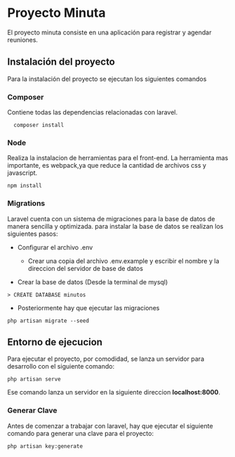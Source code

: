 # Proyecto Minuta
El proyecto minuta consiste en una aplicación para registrar y agendar reuniones.

## Instalación del proyecto
Para la instalación del proyecto se ejecutan los siguientes comandos

### Composer
Contiene todas las dependencias relacionadas con laravel.
```
  composer install
```

### Node
Realiza la instalacion de herramientas para el front-end. La herramienta mas importante, es webpack,ya que reduce la cantidad de archivos css y javascript.
```
npm install
```

### Migrations
Laravel cuenta con un sistema de migraciones para la base de datos de manera sencilla y optimizada. para instalar la base de datos se realizan los siguientes pasos:

* Configurar el archivo .env
  * Crear una copia del archivo .env.example y escribir el nombre y la direccion del servidor de base de datos


* Crear la base de datos (Desde la terminal de mysql)

```
> CREATE DATABASE minutos
```
* Posteriormente hay que ejecutar las migraciones
```
php artisan migrate --seed
```
## Entorno de ejecucion
Para ejecutar el proyecto, por comodidad, se lanza un servidor para desarrollo con el siguiente comando:
```
php artisan serve
```
Ese comando lanza un servidor en la siguiente direccion **localhost:8000**.

### Generar Clave
Antes de comenzar a trabajar con laravel, hay que ejecutar el siguiente comando para generar una clave para el proyecto:
```
php artisan key:generate
```
